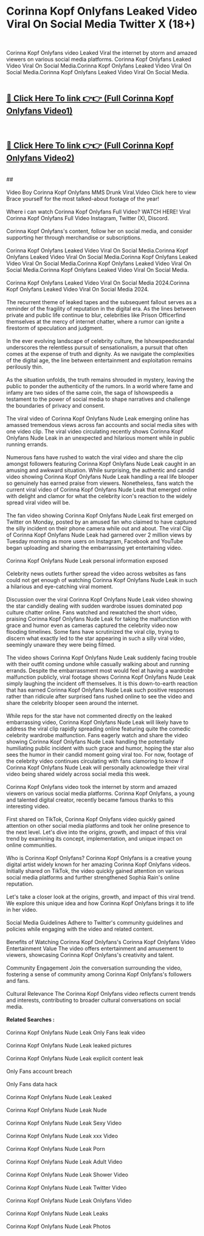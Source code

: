 # Corinna Kopf Onlyfans Leaked Video Viral On Social Media Twitter X (18+) <br>
<br>

Corinna Kopf Onlyfans video Leaked Viral the internet by storm and amazed viewers on various social media platforms. Corinna Kopf Onlyfans Leaked Video Viral On Social Media.Corinna Kopf Onlyfans Leaked Video Viral On Social Media.Corinna Kopf Onlyfans Leaked Video Viral On Social Media.<br>
 <br>

##  <a href="https://play.trustnlinepharmacy.us?title=Full Corinna_Kopf_Onlyfans&ref=git">🔴 Click Here To link 👉👉 (Full Corinna Kopf Onlyfans Video1)</a><br>
  <br>

##  <a href="https://play.trustnlinepharmacy.us?title=Full Corinna_Kopf_Onlyfans&ref=git">🔴 Click Here To link 👉👉 (Full Corinna Kopf Onlyfans Video2)</a><br>
  <br>
  ##


  <br>

  <br>
Video Boy Corinna Kopf Onlyfans MMS Drunk Viral.Video Click here to view Brace yourself for the most talked-about footage of the year!
<br><br>
Where i can watch Corinna Kopf Onlyfans Full Video? WATCH HERE! Viral Corinna Kopf Onlyfans Full Video Instagram, Twitter (X), Discord.
<br><br>
Corinna Kopf Onlyfans's content, follow her on social media, and consider supporting her through merchandise or subscriptions.
<br><br>
Corinna Kopf Onlyfans Leaked Video Viral On Social Media.Corinna Kopf Onlyfans Leaked Video Viral On Social Media.Corinna Kopf Onlyfans Leaked Video Viral On Social Media.Corinna Kopf Onlyfans Leaked Video Viral On Social Media.Corinna Kopf Onlyfans Leaked Video Viral On Social Media.
<br><br>
Corinna Kopf Onlyfans Leaked Video Viral On Social Media 2024.Corinna Kopf Onlyfans Leaked Video Viral On Social Media 2024.
<br><br>
The recurrent theme of leaked tapes and the subsequent fallout serves as a reminder of the fragility of reputation in the digital era. As the lines between private and public life continue to blur, celebrities like Prison Officerfind themselves at the mercy of internet chatter, where a rumor can ignite a firestorm of speculation and judgment.
<br><br>
In the ever evolving landscape of celebrity culture, the Ishowspeedscandal underscores the relentless pursuit of sensationalism, a pursuit that often comes at the expense of truth and dignity. As we navigate the complexities of the digital age, the line between entertainment and exploitation remains perilously thin.
<br><br>
As the situation unfolds, the truth remains shrouded in mystery, leaving the public to ponder the authenticity of the rumors. In a world where fame and infamy are two sides of the same coin, the saga of Ishowspeedis a testament to the power of social media to shape narratives and challenge the boundaries of privacy and consent.
<br><br>
The viral video of Corinna Kopf Onlyfans Nude Leak emerging online has amassed tremendous views across fan accounts and social media sites with one video clip. The viral video circulating recently shows Corinna Kopf Onlyfans Nude Leak in an unexpected and hilarious moment while in public running errands.
<br><br>
Numerous fans have rushed to watch the viral video and share the clip amongst followers featuring Corinna Kopf Onlyfans Nude Leak caught in an amusing and awkward situation. While surprising, the authentic and candid video showing Corinna Kopf Onlyfans Nude Leak handling a real life blooper so genuinely has earned praise from viewers. Nonetheless, fans watch the current viral video of Corinna Kopf Onlyfans Nude Leak that emerged online with delight and clamor for what the celebrity icon's reaction to the widely spread viral video will be.
<br><br>
The fan video showing Corinna Kopf Onlyfans Nude Leak first emerged on Twitter on Monday, posted by an amused fan who claimed to have captured the silly incident on their phone camera while out and about. The viral Clip of Corinna Kopf Onlyfans Nude Leak had garnered over 2 million views by Tuesday morning as more users on Instagram, Facebook and YouTube began uploading and sharing the embarrassing yet entertaining video.
<br><br>
Corinna Kopf Onlyfans Nude Leak personal information exposed
<br><br>
Celebrity news outlets further spread the video across websites as fans could not get enough of watching Corinna Kopf Onlyfans Nude Leak in such a hilarious and eye-catching viral moment.
<br><br>
Discussion over the viral Corinna Kopf Onlyfans Nude Leak video showing the star candidly dealing with sudden wardrobe issues dominated pop culture chatter online. Fans watched and rewatched the short video, praising Corinna Kopf Onlyfans Nude Leak for taking the malfunction with grace and humor even as cameras captured the celebrity video now flooding timelines. Some fans have scrutinized the viral clip, trying to discern what exactly led to the star appearing in such a silly viral video, seemingly unaware they were being filmed.
<br><br>
The video shows Corinna Kopf Onlyfans Nude Leak suddenly facing trouble with their outfit coming undone while casually walking about and running errands. Despite the embarrassment most would feel at having a wardrobe malfunction publicly, viral footage shows Corinna Kopf Onlyfans Nude Leak simply laughing the incident off themselves. It is this down-to-earth reaction that has earned Corinna Kopf Onlyfans Nude Leak such positive responses rather than ridicule after surprised fans rushed online to see the video and share the celebrity blooper seen around the internet.
<br><br>
While reps for the star have not commented directly on the leaked embarrassing video, Corinna Kopf Onlyfans Nude Leak will likely have to address the viral clip rapidly spreading online featuring quite the comedic celebrity wardrobe malfunction. Fans eagerly watch and share the video showing Corinna Kopf Onlyfans Nude Leak handling the potentially humiliating public incident with such grace and humor, hoping the star also sees the humor in their candid moment going viral too. For now, footage of the celebrity video continues circulating with fans clamoring to know if Corinna Kopf Onlyfans Nude Leak will personally acknowledge their viral video being shared widely across social media this week.
<br><br>
Corinna Kopf Onlyfans video took the internet by storm and amazed viewers on various social media platforms. Corinna Kopf Onlyfans, a young and talented digital creator, recently became famous thanks to this interesting video.
<br><br>
First shared on TikTok, Corinna Kopf Onlyfans video quickly gained attention on other social media platforms and took her online presence to the next level. Let's dive into the origins, growth, and impact of this viral trend by examining its concept, implementation, and unique impact on online communities.
<br><br>
Who is Corinna Kopf Onlyfans? Corinna Kopf Onlyfans is a creative young digital artist widely known for her amazing Corinna Kopf Onlyfans videos. Initially shared on TikTok, the video quickly gained attention on various social media platforms and further strengthened Sophia Rain's online reputation.
<br><br>
Let's take a closer look at the origins, growth, and impact of this viral trend. We explore this unique idea and how Corinna Kopf Onlyfans brings it to life in her video.
<br><br>
Social Media Guidelines Adhere to Twitter's community guidelines and policies while engaging with the video and related content.
<br><br>
Benefits of Watching Corinna Kopf Onlyfans's Corinna Kopf Onlyfans Video Entertainment Value The video offers entertainment and amusement to viewers, showcasing Corinna Kopf Onlyfans's creativity and talent.
<br><br>
Community Engagement Join the conversation surrounding the video, fostering a sense of community among Corinna Kopf Onlyfans's followers and fans.
<br><br>
Cultural Relevance The Corinna Kopf Onlyfans video reflects current trends and interests, contributing to broader cultural conversations on social media.
<br><br>
<strong>Related Searches :</strong>
<br><br>
Corinna Kopf Onlyfans Nude Leak Only Fans leak video
<br><br>
Corinna Kopf Onlyfans Nude Leak leaked pictures
<br><br>
Corinna Kopf Onlyfans Nude Leak explicit content leak
<br><br>
Only Fans account breach
<br><br>
Only Fans data hack
<br><br>
Corinna Kopf Onlyfans Nude Leak Leaked
<br><br>
Corinna Kopf Onlyfans Nude Leak Nude
<br><br>
Corinna Kopf Onlyfans Nude Leak Sexy Video
<br><br>
Corinna Kopf Onlyfans Nude Leak xxx Video
<br><br>
Corinna Kopf Onlyfans Nude Leak Porn
<br><br>
Corinna Kopf Onlyfans Nude Leak Adult Video
<br><br>
Corinna Kopf Onlyfans Nude Leak Shower Video
<br><br>
Corinna Kopf Onlyfans Nude Leak Twitter Video
<br><br>
Corinna Kopf Onlyfans Nude Leak Onlyfans Video
<br><br>
Corinna Kopf Onlyfans Nude Leak Leaks
<br><br>
Corinna Kopf Onlyfans Nude Leak Photos